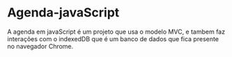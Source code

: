 # Agenda-javaScript

A agenda em javaScript é um projeto que usa o modelo MVC, e tambem faz interações com o indexedDB que é um banco de dados que fica presente no navegador Chrome.
